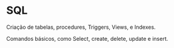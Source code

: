 # SQL

Criação de tabelas, procedures, Triggers, Views,  e Indexes.

Comandos básicos, como Select, create, delete, update e insert.
